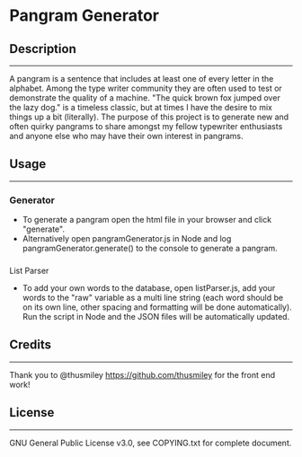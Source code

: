 # **Pangram Generator**
## **Description**
__________________
A pangram is a sentence that includes at least one of every letter in the alphabet. Among the type writer community they are often used to test or demonstrate the quality of a machine. "The quick brown fox jumped over the lazy dog." is a timeless classic, but at times I have the desire to mix things up a bit (literally). The purpose of this project is to generate new and often quirky pangrams to share amongst my fellow typewriter enthusiasts and anyone else who may have their own interest in pangrams.
## **Usage**
_________
### Generator
* To generate a pangram open the html file in your browser and click "generate".
* Alternatively open pangramGenerator.js in Node and log pangramGenerator.generate() to the console to generate a pangram.
###
List Parser
* To add your own words to the database, open listParser.js, add your words to the "raw" variable as a multi line string (each word should be on its own line, other spacing and formatting will be done automatically). Run the script in Node and the JSON files will be automatically updated.
## **Credits**
______

Thank you to @thusmiley https://github.com/thusmiley for the front end work!

## **License**
____________

GNU General Public License v3.0, see COPYING.txt for complete document.